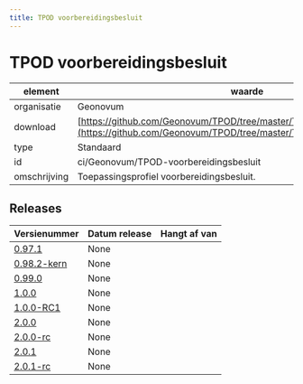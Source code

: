```yaml
---
title: TPOD voorbereidingsbesluit
---
```

# TPOD voorbereidingsbesluit

|element|waarde|
|-----|------|
| organisatie  |Geonovum|
| download  | [https://github.com/Geonovum/TPOD/tree/master/TPOD_Voorbereidingsbesluit](<https://github.com/Geonovum/TPOD/tree/master/TPOD_Voorbereidingsbesluit>)|
| type  |Standaard|
| id  |ci/Geonovum/TPOD-voorbereidingsbesluit|
| omschrijving  |Toepassingsprofiel voorbereidingsbesluit.|

## Releases

|Versienummer|Datum release|Hangt af van
|-------|-------|-----|
| [0.97.1](<https://github.com/Geonovum/TPOD/blob/master/TPOD_Voorbereidingsbesluit/TPOD Voorbereidingsbesluit v0.97.1.pdf>)|None||
| [0.98.2-kern](<https://github.com/Geonovum/TPOD/blob/master/TPOD_Voorbereidingsbesluit/TPOD Voorbereidingsbesluit v0.98.2-kern.pdf>)|None||
| [0.99.0](<https://github.com/Geonovum/TPOD/blob/master/TPOD_Voorbereidingsbesluit/TPOD Voorbereidingsbesluit v0.99.0.pdf>)|None||
| [1.0.0](<https://github.com/Geonovum/TPOD/blob/master/TPOD_Voorbereidingsbesluit/TPOD Voorbereidingsbesluit v1.0.0.pdf>)|None||
| [1.0.0-RC1](<https://github.com/Geonovum/TPOD/blob/master/TPOD_Voorbereidingsbesluit/TPOD Voorbereidingsbesluit v1.0.0-RC1.pdf>)|None||
| [2.0.0](<https://github.com/Geonovum/TPOD/blob/master/TPOD_Voorbereidingsbesluit/TPOD_Voorbereidingsbesluit_v2.0.0.pdf>)|None||
| [2.0.0-rc](<https://github.com/Geonovum/TPOD/blob/master/TPOD_Voorbereidingsbesluit/TPOD_Voorbereidingsbesluit_v2.0.0-rc.pdf>)|None||
| [2.0.1](<https://github.com/Geonovum/TPOD/blob/master/TPOD_Voorbereidingsbesluit/TPOD_voorbereidingsbesluit_v2.0.1.pdf>)|None||
| [2.0.1-rc](<https://github.com/Geonovum/TPOD/blob/master/TPOD_Voorbereidingsbesluit/TPOD_Voorbereidingsbesluit_v2.0.1-rc.pdf>)|None||

